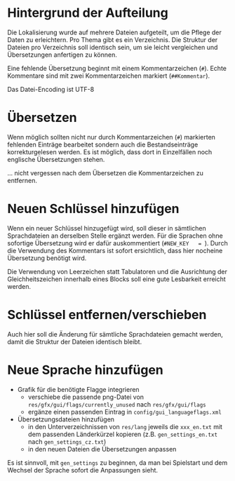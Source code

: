 # Hintergrund der Aufteilung

Die Lokalisierung wurde auf mehrere Dateien aufgeteilt, um die Pflege der Daten zu erleichtern.
Pro Thema gibt es ein Verzeichnis.
Die Struktur der Dateien pro Verzeichnis soll identisch sein, um sie leicht vergleichen und Übersetzungen anfertigen zu können.

Eine fehlende Übersetzung beginnt mit einem Kommentarzeichen (`#`).
Echte Kommentare sind mit zwei Kommentarzeichen markiert (`##Kommentar`).

Das Datei-Encoding ist UTF-8

# Übersetzen

Wenn möglich sollten nicht nur durch Kommentarzeichen (`#`) markierten fehlenden Einträge bearbeitet sondern auch die Bestandseinträge korrekturgelesen werden.
Es ist möglich, dass dort in Einzelfällen noch englische Übersetzungen stehen.

... nicht vergessen nach dem Übersetzen die Kommentarzeichen zu entfernen.

# Neuen Schlüssel hinzufügen

Wenn ein neuer Schlüssel hinzugefügt wird, soll dieser in sämtlichen Sprachdateien an derselben Stelle ergänzt werden.
Für die Sprachen ohne sofortige Übersetzung wird er dafür auskommentiert (`#NEW_KEY   = `).
Durch die Verwendung des Kommentars ist sofort ersichtlich, dass hier nocheine Übersetzung benötigt wird.

Die Verwendung von Leerzeichen statt Tabulatoren und die Ausrichtung der Gleichheitszeichen innerhalb eines Blocks soll eine gute Lesbarkeit erreicht werden.

# Schlüssel entfernen/verschieben

Auch hier soll die Änderung für sämtliche Sprachdateien gemacht werden, damit die Struktur der Dateien identisch bleibt.

# Neue Sprache hinzufügen

* Grafik für die benötigte Flagge integrieren
    * verschiebe die passende png-Datei von `res/gfx/gui/flags/currently_unused` nach `res/gfx/gui/flags`
    * ergänze einen passenden Eintrag in `config/gui_languageflags.xml`
* Übersetzungsdateien hinzufügen
    * in den Unterverzeichnissen von `res/lang` jeweils die `xxx_en.txt` mit dem passenden Länderkürzel kopieren (z.B. `gen_settings_en.txt` nach `gen_settings_cz.txt`)
    * in den neuen Dateien die Übersetzungen anpassen

Es ist sinnvoll, mit `gen_settings` zu beginnen, da man bei Spielstart und dem Wechsel der Sprache sofort die Anpassungen sieht.
